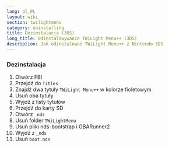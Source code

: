 ```yaml
---
lang: pl_PL
layout: wiki
section: twilightmenu
category: uninstalling
title: Dezinstalacja (3DS)
long_title: Odinstalowywanie TWiLight Menu++ (3DS)
description: Jak odinstalować TWiLight Menu++ z Nintendo 3DS
---
```


### Dezinstalacja
1. Otwórz FBI
1. Przejdź do `Titles`
1. Znajdź dwa tytuły `TWiLight Menu++` w kolorze fioletowym
1. Usuń oba tytuły
1. Wyjdź z listy tytułów
1. Przejdź do karty SD
1. Otwórz `_nds`
1. Usuń folder `TWiLightMenu`
1. Usuń pliki nds-bootstrap i GBARunner2
1. Wyjdź z `_nds`
1. Usuń `boot.nds`
